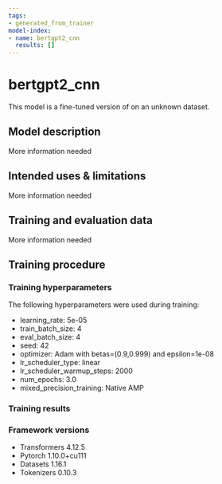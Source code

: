 ```yaml
---
tags:
- generated_from_trainer
model-index:
- name: bertgpt2_cnn
  results: []
---
```


<!-- This model card has been generated automatically according to the information the Trainer had access to. You
should probably proofread and complete it, then remove this comment. -->

# bertgpt2_cnn

This model is a fine-tuned version of [](https://huggingface.co/) on an unknown dataset.

## Model description

More information needed

## Intended uses & limitations

More information needed

## Training and evaluation data

More information needed

## Training procedure

### Training hyperparameters

The following hyperparameters were used during training:
- learning_rate: 5e-05
- train_batch_size: 4
- eval_batch_size: 4
- seed: 42
- optimizer: Adam with betas=(0.9,0.999) and epsilon=1e-08
- lr_scheduler_type: linear
- lr_scheduler_warmup_steps: 2000
- num_epochs: 3.0
- mixed_precision_training: Native AMP

### Training results



### Framework versions

- Transformers 4.12.5
- Pytorch 1.10.0+cu111
- Datasets 1.16.1
- Tokenizers 0.10.3
